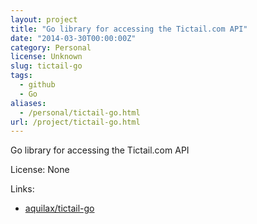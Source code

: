 ```yaml
---
layout: project
title: "Go library for accessing the Tictail.com API"
date: "2014-03-30T00:00:00Z"
category: Personal
license: Unknown
slug: tictail-go
tags:
  - github
  - Go
aliases:
  - /personal/tictail-go.html
url: /project/tictail-go.html
---
```


Go library for accessing the Tictail.com API

License: None

Links:

* [aquilax/tictail-go](https://github.com/aquilax/tictail-go)
